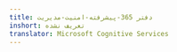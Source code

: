```yaml
---
title: دفتر 365-پیشرفته-امنیت-مدیریت
inshort: تعریف نشده
translator: Microsoft Cognitive Services
---
```




